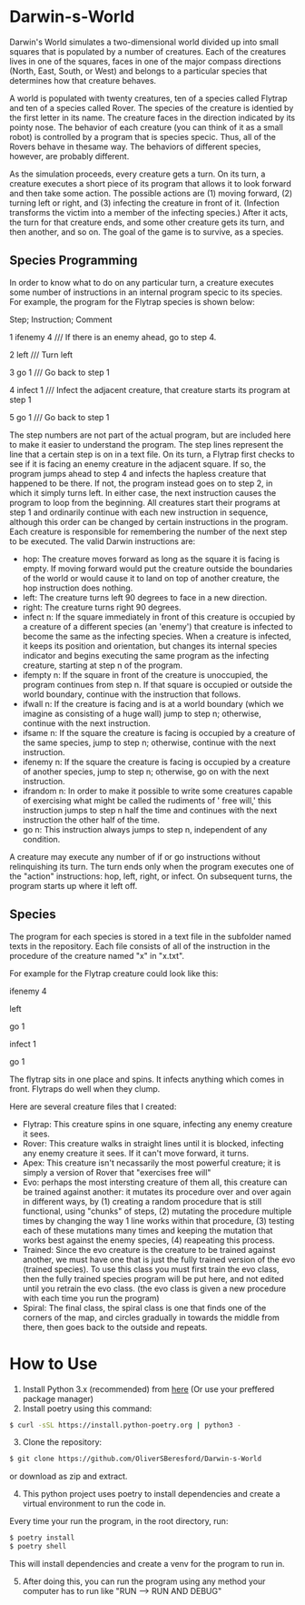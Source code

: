# Darwin-s-World

Darwin's World simulates a two-dimensional world divided up into small squares that is populated
by a number of creatures. Each of the creatures lives in one of the squares, faces in one of the major
compass directions (North, East, South, or West) and belongs to a particular species that determines how
that creature behaves. 

A world is populated with twenty creatures, ten of a species called Flytrap and ten of a
species called Rover. The species of the creature is identied by the first letter in its name. The creature faces in the direction indicated by its pointy nose. The behavior of each creature (you can think of it as
a small robot) is controlled by a program that is species specic. Thus, all of the Rovers behave in thesame way. The behaviors of different species, however, are probably different.

As the simulation proceeds, every creature gets a turn. On its turn, a creature executes a short piece of
its program that allows it to look forward and then take some action. The possible actions are (1) moving
forward, (2) turning left or right, and (3) infecting the creature in front of it. (Infection transforms the
victim into a member of the infecting species.) After it acts, the turn for that creature ends, and some
other creature gets its turn, and then another, and so on. The goal of the game is to survive, as a species.


Species Programming
---
In order to know what to do on any particular turn, a creature executes some number of instructions
in an internal program specic to its species. For example, the program for the Flytrap species is shown below:

Step; Instruction; Comment

1 ifenemy 4 /// If there is an enemy ahead, go to step 4.  

2 left /// Turn left  

3 go 1 /// Go back to step 1

4 infect 1 /// Infect the adjacent creature, that creature starts its program at step 1

5 go 1 /// Go back to step 1

The step numbers are not part of the actual program, but are included here to make it easier to understand
the program. The step lines represent the line that a certain step is on in a text file. On its turn, a Flytrap first checks to see if it is facing an enemy creature in the adjacent
square. If so, the program jumps ahead to step 4 and infects the hapless creature that happened to be
there. If not, the program instead goes on to step 2, in which it simply turns left. In either case, the next
instruction causes the program to loop from the beginning.
All creatures start their programs at step 1 and ordinarily continue with each new instruction in
sequence, although this order can be changed by certain instructions in the program. Each creature is
responsible for remembering the number of the next step to be executed. The valid Darwin instructions
are:

* hop: The creature moves forward as long as the square it is facing is empty. If moving forward would put
the creature outside the boundaries of the world or would cause it to land on top of another creature,
the hop instruction does nothing.
* left: The creature turns left 90 degrees to face in a new direction.
* right: The creature turns right 90 degrees.
* infect n: If the square immediately in front of this creature is occupied by a creature of a different species
(an 'enemy') that creature is infected to become the same as the infecting species. When a creature
is infected, it keeps its position and orientation, but changes its internal species indicator and begins
executing the same program as the infecting creature, starting at step n of the program.
* ifempty n: If the square in front of the creature is unoccupied, the program continues from step n. If that
square is occupied or outside the world boundary, continue with the instruction that follows.
* ifwall n: If the creature is facing and is at a world boundary (which we imagine as consisting of a huge
wall) jump to step n; otherwise, continue with the next instruction.
* ifsame n: If the square the creature is facing is occupied by a creature of the same species, jump to step
n; otherwise, continue with the next instruction.
* ifenemy n: If the square the creature is facing is occupied by a creature of another species, jump to step
n; otherwise, go on with the next instruction.
* ifrandom n: In order to make it possible to write some creatures capable of exercising what might be
called the rudiments of ' free will,' this instruction jumps to step n half the time and continues with
the next instruction the other half of the time.
* go n: This instruction always jumps to step n, independent of any condition.


A creature may execute any number of if or go instructions without relinquishing its turn. The turn
ends only when the program executes one of the "action" instructions: hop, left, right, or infect. On
subsequent turns, the program starts up where it left off.

Species
---
The program for each species is stored in a text file in the subfolder named texts in the repository. Each file
consists of all of the instruction in the procedure of the creature named "x" in "x.txt".


For example for the Flytrap creature could look like this:

ifenemy 4

left

go 1

infect 1

go 1

The flytrap sits in one place and spins.
It infects anything which comes in front.
Flytraps do well when they clump.


Here are several creature files that I created:

- Flytrap: This creature spins in one square, infecting any enemy creature it sees.
- Rover: This creature walks in straight lines until it is blocked, infecting any enemy creature it sees. If it
can't move forward, it turns.
- Apex: This creature isn't necassarily the most powerful creature; it is simply a version of Rover that "exercises free will"
- Evo: perhaps the most intersting creature of them all, this creature can be trained against another: it mutates its procedure over 
and over again in different ways, by (1) creating a random procedure that is still functional, using "chunks" of
steps, (2) mutating the procedure multiple times by changing the way 1 line works within that procedure, (3) testing each of these mutations
many times and keeping the mutation that works best against the enemy species, (4) reapeating this process.
- Trained: Since the evo creature is the creature to be trained against another, we must have one that is just the fully trained version of the
evo (trained species). To use this class you must first train the evo class, then the fully trained species program will be put here, and 
not edited until you retrain the evo class. (the evo class is given a new procedure with each time you run the program)
- Spiral: The final class, the spiral class is one that finds one of the corners of the map, and circles gradually in towards the middle from there,
then goes back to the outside and repeats.

# How to Use
1. Install Python 3.x (recommended) from [here](https://www.python.org/download/releases/) (Or use your preffered package manager)
2. Install poetry using this command:
```bash
$ curl -sSL https://install.python-poetry.org | python3 -
```
3. Clone the repository:
```bash
$ git clone https://github.com/OliverSBeresford/Darwin-s-World
```
or download as zip and extract.

4. This python project uses poetry to install dependencies and create a virtual environment to run the code in.

Every time your run the program, in the root directory, run:
```bash
$ poetry install
$ poetry shell
```
This will install dependencies and create a venv for the program to run in.

5. After doing this, you can run the program using any method your computer has to run like "RUN --> RUN AND DEBUG"
